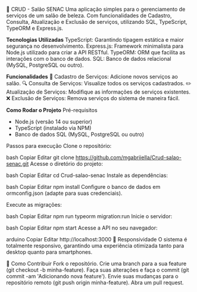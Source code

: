 🚀 CRUD - Salão SENAC
Uma aplicação simples para o gerenciamento de serviços de um salão de beleza. Com funcionalidades de Cadastro, Consulta, Atualização e Exclusão de serviços, utilizando SQL, TypeScript, TypeORM e Express.js.

**Tecnologias Utilizadas**
TypeScript: Garantindo tipagem estática e maior segurança no desenvolvimento.
Express.js: Framework minimalista para Node.js utilizado para criar a API RESTful.
TypeORM: ORM que facilita as interações com o banco de dados.
SQL: Banco de dados relacional (MySQL, PostgreSQL ou outro).

**Funcionalidades**
📝 Cadastro de Serviços: Adicione novos serviços ao salão.
🔍 Consulta de Serviços: Visualize todos os serviços cadastrados.
✏️ Atualização de Serviços: Modifique as informações de serviços existentes.
❌ Exclusão de Serviços: Remova serviços do sistema de maneira fácil.

**Como Rodar o Projeto**
Pré-requisitos
- Node.js (versão 14 ou superior)
- TypeScript (instalado via NPM)
- Banco de dados SQL (MySQL, PostgreSQL ou outro)

Passos para execução
Clone o repositório:

bash
Copiar
Editar
git clone https://github.com/mgabriiella/Crud-salao-senac.git
Acesse o diretório do projeto:

bash
Copiar
Editar
cd Crud-salao-senac
Instale as dependências:

bash
Copiar
Editar
npm install
Configure o banco de dados em ormconfig.json (adapte para suas credenciais).

Execute as migrações:

bash
Copiar
Editar
npm run typeorm migration:run
Inicie o servidor:

bash
Copiar
Editar
npm start
Acesse a API no seu navegador:

arduino
Copiar
Editar
http://localhost:3000
📱 Responsividade
O sistema é totalmente responsivo, garantindo uma experiência otimizada tanto para desktop quanto para smartphones.

🤝 Como Contribuir
Fork o repositório.
Crie uma branch para a sua feature (git checkout -b minha-feature).
Faça suas alterações e faça o commit (git commit -am 'Adicionando nova feature').
Envie suas mudanças para o repositório remoto (git push origin minha-feature).
Abra um pull request.

